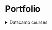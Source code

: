 # Portfolio
<details>
  <summary>Datacamp courses</summary>
  
![Portfolio](https://github.com/mbroer/ads_portfolio/blob/main/datacamp.png)
  
</details>
